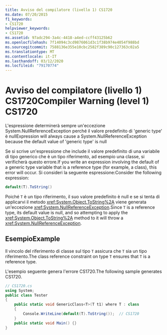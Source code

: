 ```yaml
---
title: Avviso del compilatore (livello 1) CS1720
ms.date: 07/20/2015
f1_keywords:
- CS1720
helpviewer_keywords:
- CS1720
ms.assetid: 97adc294-3a4c-4418-a4ed-ccff43125b62
ms.openlocfilehash: 7f14094c3cd9876061d3c1f38b974e4054f988bd
ms.sourcegitcommit: 7588136e355e10cbc2582f389c90c127363c02a5
ms.translationtype: MT
ms.contentlocale: it-IT
ms.lasthandoff: 03/12/2020
ms.locfileid: "79170774"
---
```

# <a name="compiler-warning-level-1-cs1720"></a><span data-ttu-id="04f72-102">Avviso del compilatore (livello 1) CS1720</span><span class="sxs-lookup"><span data-stu-id="04f72-102">Compiler Warning (level 1) CS1720</span></span>
<span data-ttu-id="04f72-103">L'espressione determinerà sempre un'eccezione System.NullReferenceException perché il valore predefinito di 'generic type' è null</span><span class="sxs-lookup"><span data-stu-id="04f72-103">Expression will always cause a System.NullReferenceException because the default value of 'generic type' is null</span></span>  
  
 <span data-ttu-id="04f72-104">Se si scrive un'espressione che include il valore predefinito di una variabile di tipo generico che è un tipo riferimento, ad esempio una classe, si verificherà questo errore.</span><span class="sxs-lookup"><span data-stu-id="04f72-104">If you write an expression involving the default of a generic type variable that is a reference type (for example, a class), this error will occur.</span></span> <span data-ttu-id="04f72-105">Si consideri la seguente espressione:</span><span class="sxs-lookup"><span data-stu-id="04f72-105">Consider the following expression:</span></span>  
  
```csharp  
default(T).ToString()  
```  
  
 <span data-ttu-id="04f72-106">Poiché `T` è un tipo riferimento, il suo valore predefinito è null e se si tenta di applicarvi il metodo <xref:System.Object.ToString%2A> viene generata un'eccezione <xref:System.NullReferenceException>.</span><span class="sxs-lookup"><span data-stu-id="04f72-106">Since `T` is a reference type, its default value is null, and so attempting to apply the <xref:System.Object.ToString%2A> method to it will throw a <xref:System.NullReferenceException>.</span></span>  
  
## <a name="example"></a><span data-ttu-id="04f72-107">Esempio</span><span class="sxs-lookup"><span data-stu-id="04f72-107">Example</span></span>  
 <span data-ttu-id="04f72-108">Il vincolo del riferimento di classe sul tipo `T` assicura che `T` sia un tipo riferimento.</span><span class="sxs-lookup"><span data-stu-id="04f72-108">The class reference constraint on type `T` ensures that `T` is a reference type.</span></span>  
  
 <span data-ttu-id="04f72-109">L'esempio seguente genera l'errore CS1720.</span><span class="sxs-lookup"><span data-stu-id="04f72-109">The following sample generates CS1720.</span></span>  
  
```csharp  
// CS1720.cs  
using System;  
public class Tester
{  
    public static void GenericClass<T>(T t1) where T : class
    {  
        Console.WriteLine(default(T).ToString());  // CS1720  
    }  
    public static void Main() {}  
}  
```
